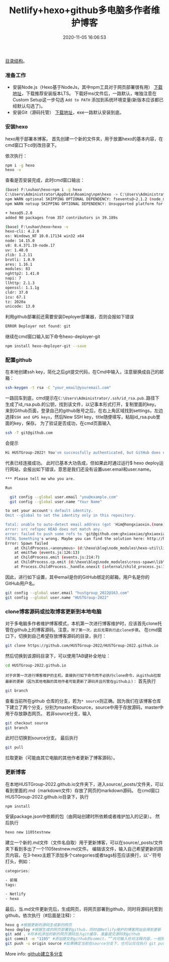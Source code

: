 ﻿---
title: Netlify+hexo+github多电脑多作者维护博客
date: 2020-11-05 16:06:53

categories:

- 前端
tags:

- Netlify
- hexo
---
[目录结构](https://github.com/HUSTGroup-2022/HUSTGroup-2022.github.io)。



### 准备工作
* 安装Node.js（Hexo基于NodeJs，其中npm工具对于网页部署很有用）
  [下载地址](https://git-for-windows.github.io/)，下载推荐安装版本LTS。
  下载好msi文件后，一路默认，唯独注意在Custom Setup这一步勾选 `Add to PATH` 添加到系统环境变量(新版本应该都已经默认勾选了)。
* 安装Git（源码托管）
  [下载地址](https://git-for-windows.github.io/)，exe一路默认安装到底。

### 安装hexo
hexo用于部署本博客。
首先创建一个新的文件夹，用于放置hexo的基本内容，在cmd窗口下cd到改目录下。

依次执行：
``` bash
npm i -g hexo
hexo -v
```

查看是否安装完成，此时cmd窗口输出：
```bash
(base) F:\xuhao\hexo>npm i -g hexo
C:\Users\Administrator\AppData\Roaming\npm\hexo -> C:\Users\Administrator\AppData\Roaming\npm\node_modules\hexo\bin\hexo
npm WARN optional SKIPPING OPTIONAL DEPENDENCY: fsevents@~2.1.2 (node_modules\hexo\node_modules\chokidar\node_modules\fsevents):
npm WARN notsup SKIPPING OPTIONAL DEPENDENCY: Unsupported platform for fsevents@2.1.3: wanted {"os":"darwin","arch":"any"} (current: {"os":"win32","arch":"x64"})

+ hexo@5.2.0
added 90 packages from 357 contributors in 39.189s

(base) F:\xuhao\hexo>hexo -v
hexo-cli: 4.2.0
os: Windows_NT 10.0.17134 win32 x64
node: 14.15.0
v8: 8.4.371.19-node.17
uv: 1.40.0
zlib: 1.2.11
brotli: 1.0.9
ares: 1.16.1
modules: 83
nghttp2: 1.41.0
napi: 7
llhttp: 2.1.3
openssl: 1.1.1g
cldr: 37.0
icu: 67.1
tz: 2020a
unicode: 13.0
```

利用github部署前还需要安装Deployer部署器，否则会报如下错误
``` bash
ERROR Deployer not found: git
```

继续在cmd窗口输入如下命令hexo-deployer-git
``` bash
npm install hexo-deployer-git --save
```


### 配置github
在本地创建ssh key，简化之后git提交代码，在Cmd中输入，注意替换成自己的邮箱：
```bash
ssh-keygen -t rsa -C "your_email@youremail.com"
```
一路回车到底，cmd提示在`C:\Users\Administrator/.ssh/id_rsa.pub.`路径下生成了id_rsa.pub.的公钥，找到该文件，以记事本形式打开，复制里面的key。
来到Github页面，登录自己的github账号之后，在右上角区域找到settings，左边选择`SSH and GPG keys`，然后New SSH key，title随便填写，粘贴id_rsa.pub里面的key，保存。
为了验证是否成功，在cmd页面输入
```bash
ssh -T git@github.com
```
会提示
```bash
Hi HUSTGroup-2022! You've successfully authenticated, but GitHub does not provide shell access.
```
代表已经连接成功。
此时已基本大功告成，但如果此时通过运行$ hexo deploy运行网站，会报出如下错误，意思是我们还没有设置user.email和user.name。
```bash
*** Please tell me who you are.

Run

  git config --global user.email "you@example.com"
  git config --global user.name "Your Name"

to set your account's default identity.
Omit --global to set the identity only in this repository.

fatal: unable to auto-detect email address (got 'Him@hongxiaoxin.(none)')
error: src refspec HEAD does not match any.
error: failed to push some refs to 'git@github.com:ghxiaoxiao/ghxiaoxiao.github.io'
FATAL Something's wrong. Maybe you can find the solution here: http://hexo.io/docs/troubleshooting.html
Error: Spawn failed
    at ChildProcess.<anonymous> (d:\hexo\blog\node_modules\hexo-util\lib\spawn.js:52:19)
    at emitTwo (events.js:126:13)
    at ChildProcess.emit (events.js:214:7)
    at ChildProcess.cp.emit (d:\hexo\blog\node_modules\cross-spawn\lib\enoent.js:40:29)
    at Process.ChildProcess._handle.onexit (internal/child_process.js:198:12)
```
因此，进行如下设置，其中email是你的GitHub绑定的邮箱，用户名是你的GitHub用户名。
```bash
git config --global user.email "hustgroup_2022@163.com"
git config --global user.name "HUSTGroup-2022"
```

### clone博客源码或拉取博客更新到本地电脑
对于多电脑多作者维护博客模式，本机第一次进行博客维护时，应该首先clone托管在github上的博客源码。注意，`除了第一次，此后无需执行此clone步骤`。
在cmd窗口下，切换到自己希望存放博客源码的目录，执行：
```bash
git clone https://github.com/HUSTGroup-2022/HUSTGroup-2022.github.io
```
然后切换到该源码目录下，可以使用TAB键补全地址：
```bash
cd HUSTGroup-2022.github.io
```
`对于非第一次进行博客维护的主机，直接执行如下命令而不必执行clone命令，从github拉取最新的更新（因为其他电脑的其他作者可能更新了源码并且托管在github上)：`
首先执行
```bash
git branch
```
查看当前所在github 仓库的分支，若为`* source`则正确。因为我们在该博客仓库下建立了两个分支，分别为master和source，source中用于存放源码，master中用于存放静态网页。
若非source分支，输入
```bash
git checkout source
git branch
```
此时已切换到source分支。
最后执行
```bash
git pull
```
拉取更新（可能由其它电脑的其他作者更新了博客源码）。

### 更新博客
在本地HUSTGroup-2022.github.io文件夹下，进入source/_posts/文件夹，可以看到里面的.md（markdown文件）存放了网页的markdown源码。
在cmd窗口HUSTGroup-2022.github.io目录下，执行
```bash
npm install
```
安装package.json中依赖的包（由网站创建时所依赖或者维护加入的记录）。
然后执行
```bash
hexo new 1105testnew
```
建立一个新的.md文件（文件名自取）用于更新博客，可以在source/_posts/文件夹下看到多出了一个1105testnew.md文件。
编辑该文件，输入自己希望更新的网页内容。在3-hexo主题下添加多个categories或者tags标签应该换行，以'-'符号打头，例如：
```bash
categories:

- 前端
tags:

- Netlify
- hexo
```
最后，当.md文件更新完后，生成网页，将网页部署到github，同时将源码托管到github。依次执行（#后面是注释）：
```bash
hexo g #根据更新的源码生成新的网页
hexo deploy #根据生成的网页部署到github，同时由Netlify维护的博客网站会得到更新
git add . #将本机添加的新的网页源码加入git缓存，准备提交源码到github
git commit -m "1105" #添加提交到github的commit，“”内可输入任何注释内容，一般情况下不可省略
git push -u origin source #如果确定当前在source分支下，也可以仅仅执行 git push指令
```

More info: [github建立多分支](https://www.pianshen.com/article/8216193907/)
